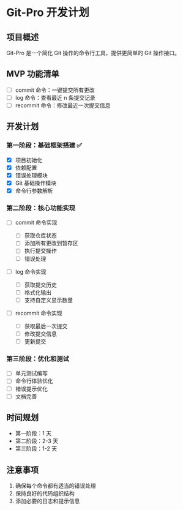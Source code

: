 # Git-Pro 开发计划

## 项目概述

Git-Pro 是一个简化 Git 操作的命令行工具，提供更简单的 Git 操作接口。

## MVP 功能清单

- [ ] commit 命令：一键提交所有更改
- [ ] log 命令：查看最近 n 条提交记录
- [ ] recommit 命令：修改最近一次提交信息

## 开发计划

### 第一阶段：基础框架搭建 ✅

- [x] 项目初始化
- [x] 依赖配置
- [x] 错误处理模块
- [x] Git 基础操作模块
- [x] 命令行参数解析

### 第二阶段：核心功能实现

- [ ] commit 命令实现

  - [ ] 获取仓库状态
  - [ ] 添加所有更改到暂存区
  - [ ] 执行提交操作
  - [ ] 错误处理

- [ ] log 命令实现

  - [ ] 获取提交历史
  - [ ] 格式化输出
  - [ ] 支持自定义显示数量

- [ ] recommit 命令实现
  - [ ] 获取最后一次提交
  - [ ] 修改提交信息
  - [ ] 更新提交

### 第三阶段：优化和测试

- [ ] 单元测试编写
- [ ] 命令行体验优化
- [ ] 错误提示优化
- [ ] 文档完善

## 时间规划

- 第一阶段：1 天
- 第二阶段：2-3 天
- 第三阶段：1-2 天

## 注意事项

1. 确保每个命令都有适当的错误处理
2. 保持良好的代码组织结构
3. 添加必要的日志和提示信息
